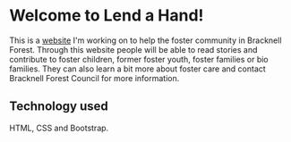 # Welcome to Lend a Hand!

This is a [website](https://lend-a-hand.netlify.app/) I'm working on to help the foster community in Bracknell Forest.
Through this website people will be able to read stories and contribute to foster children, former foster youth, foster families or bio families.
They can also learn a bit more about foster care and contact Bracknell Forest Council for more information.

## Technology used

HTML, CSS and Bootstrap.
 
